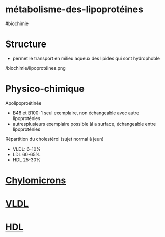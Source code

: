 # métabolisme-des-lipoprotéines
#biochimie 



# Structure


- permet le transport en milieu aqueux des lipides qui sont hydrophoble
 
/biochimie/lipoprotéines.png
  


# Physico-chimique


Apolipoproétinée 

- B48 et B100: 1 seul exemplaire, non échangeable avec autre lipoproténies 
- autresplusieurs exemplaire possible àl a surface, échangeable entre lipoproténies 

Répartition du cholestérol (sujet normal à jeun) 

- VLDL: 6-10% 
- LDL 60-65% 
- HDL 25-30% 


# [Chylomicrons](#chylomicronsnorgmd)



# [VLDL](#vldlnorgmd)



# [HDL](#hdlnorgmd)

